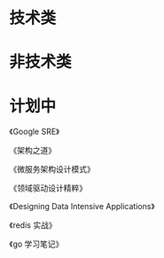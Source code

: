 # 技术类



# 非技术类



# 计划中

《Google SRE》

《架构之道》

《微服务架构设计模式》

《领域驱动设计精粹》

《Designing Data Intensive Applications》

《redis 实战》

《go 学习笔记》